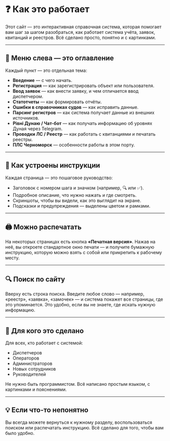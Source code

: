 # ❓ Как это работает

Этот сайт — это интерактивная справочная система, которая помогает вам шаг за шагом разобраться, как работает система учёта, заявок, квитанций и реестров. Всё сделано просто, понятно и с картинками.

<hr>

## 🧭 Меню слева — это оглавление

Каждый пункт — это отдельная тема:

- **Введение** — с чего начать.
- **Регистрация** — как зарегистрировать объект или пользователя.
- **Ввод заявок** — как внести заявку, и чем отличается ввод диспетчером.
- **Статотчеты** — как формировать отчёты.
- **Ошибки в справочниках судов** — как исправить данные.
- **Парсинг регистров** — как система получает данные из внешних источников.
- **Рівні Дунаю / Чат-бот** — как получать информацию об уровнях Дуная через Telegram.
- **Проводки ЛС / Реестр** — как работать с квитанциями и печатать реестры.
- **ПЛС Черноморск** — особенности работы в этом порту.

<!-- Некоторые страницы не отображаются в меню, но доступны по прямой ссылке — например, справочник для опытных пользователей. -->

---

## 📘 Как устроены инструкции

Каждая страница — это пошаговое руководство:

- Заголовок с номером шага и значком (например, 🔍 или ✅).
- Подробное описание, что нужно нажать и где смотреть.
- Скриншоты, чтобы вы видели, как это выглядит на экране.
- Подсказки и предупреждения — выделены цветом и рамками.

---

## 🖨️ Можно распечатать

На некоторых страницах есть кнопка **«Печатная версия»**. Нажав на неё, вы откроете стандартное окно печати — и получите бумажную инструкцию, которую можно взять с собой или прикрепить к рабочему месту.

---

## 🔍 Поиск по сайту

Вверху есть строка поиска. Введите любое слово — например, «реестр», «заявка», «замочек» — и система покажет все страницы, где это упоминается. Это удобно, если вы не знаете, где искать нужную информацию.

---

## 👥 Для кого это сделано

Для всех, кто работает с системой:

- Диспетчеров
- Операторов
- Администраторов
- Новых сотрудников
- Руководителей

Не нужно быть программистом. Всё написано простым языком, с картинками и пояснениями.

---

## 💡 Если что-то непонятно

Вы всегда можете вернуться к нужному разделу, воспользоваться поиском или распечатать инструкцию. Всё сделано для того, чтобы вам было удобно.